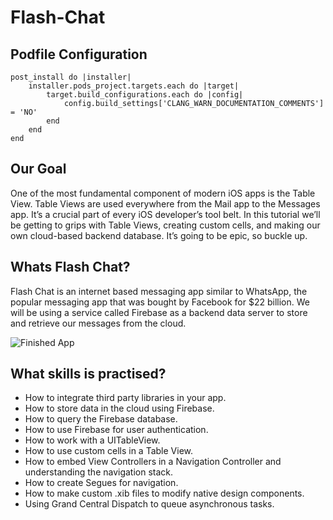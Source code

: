 # Flash-Chat

## Podfile Configuration

```
post_install do |installer|
    installer.pods_project.targets.each do |target|
        target.build_configurations.each do |config|
            config.build_settings['CLANG_WARN_DOCUMENTATION_COMMENTS'] = 'NO'
        end
    end
end
```

## Our Goal

One of the most fundamental component of modern iOS apps is the Table View. Table Views are used everywhere from the Mail app to the Messages app. It’s a crucial part of every iOS developer’s tool belt. In this tutorial we’ll be getting to grips with Table Views, creating custom cells, and making our own cloud-based backend database. It’s going to be epic, so buckle up.

## Whats Flash Chat?

Flash Chat is an internet based messaging app similar to WhatsApp, the popular messaging app that was bought by Facebook for \$22 billion. We will be using a service called Firebase as a backend data server to store and retrieve our messages from the cloud.

![Finished App](https://github.com/londonappbrewery/Images/blob/master/Flash%20Chat.gif)

## What skills is practised?

- How to integrate third party libraries in your app.
- How to store data in the cloud using Firebase.
- How to query the Firebase database.
- How to use Firebase for user authentication.
- How to work with a UITableView.
- How to use custom cells in a Table View.
- How to embed View Controllers in a Navigation Controller and understanding the navigation stack.
- How to create Segues for navigation.
- How to make custom .xib files to modify native design components.
- Using Grand Central Dispatch to queue asynchronous tasks.
